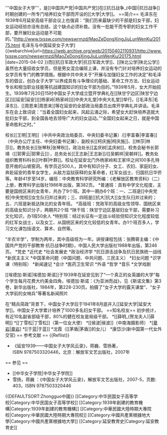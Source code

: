 '''中国女子大学'''，是[[中国共产党|中国共产党]]在[[抗日战争_(中国)|抗日战争]]时期创建的一所专门培养妇女干部而开设的[[大学|大学]]。
==简介==
毛泽东在1939年6月延安高级干部会议上也强调：“我们历来最缺少的干部是妇女干部，妇女运动经验亦没有总结，这个缺点必须补救。没有一批能干而专职的妇女工作干部，要开展妇女运动是不可能的。”<ref>[http://www.txssw.com/newswrmzd/MaoZeDongXingJiuLunWenKu/20175.html 毛泽东与中国延安女子大学] {{webarchive|url=https://web.archive.org/web/20150402110931/http://www.txssw.com/newswrmzd/MaoZeDongXingJiuLunWenKu/20175.html |date=2015-04-02 }}</ref>而[[抗日军政大学|抗日军政大学]]、[[陕北公学|陕北公学]]虽然也大量招收女学员，但是男女混合编班上课，并没有专门针对培养妇女运动的女学员有专门的教学措施。根据中共中央关于“开展与加强妇女工作的决定”和毛泽东的倡议，创办女子大学“以养成具有斗争理论的基础、革命工作方法、妇女运动专长和相当职业技能等抗战建国知识的妇女干部为目的。”1939年5月，女大开始招生。1939年7月20日15时中国女子大学成立暨开学典礼在[[陕甘宁边区|陕甘宁边区]][[延安|延安]][[杨家岭|杨家岭]][[中央大礼堂|中央大礼堂]]举行。[[毛泽东|毛泽东]]、[[周恩来|周恩来]]等在延安的全部政治局委员出席开学典礼并讲话。毛泽东在会上致词说：“当着全国妇女起来，风起云涌之际，希望女大赶快培养造就大批妇女干部，到全国各地去领导广大的妇女运动。”“全国妇女起来之日，就是中国革命胜利之时。”

校长[[王明|王明]]（中共中央政治局委员、中央妇委书记兼）/[[李富春|李富春]]（中央办公厅主任、中央妇委书记兼），副校长[[柯庆施|柯庆施]]、[[林莎|林莎]]，教务处长[[张琴秋|张琴秋]]，政治处长[[孟庆树|孟庆树]]，校务会秘书长郭靖（[[郭霁云|郭霁云]]），总务处长[[王志新|王志新]]/[[吴朝祥|吴朝祥]]。教务处组织教育科科长[[叶群|叶群]]。校址在延安北门外杨家岭和王家坪之间100多孔特意开凿的山坡窑洞。有学员近500人，其中有知识分子、女工、农妇、家庭妇女、奔赴延安的青年女学生，从敌方监狱获释的女革命者，红军女战士、归国抗日华侨等。年龄41岁至14岁。编班：<ref>中央教育科学研究所编：《老解放区教育资料》（二）上册，教育科学出版社1986年出版，第382页。</ref>
*普通班：具有中学文化程度，主要是国统区来的女青年，共办了9个班。其中一期办6个班：一、二班是[[中央党校|中央党校]]女生队归并过来的；三、四班是[[抗大|抗大]]女生队归并过来的；五、六班是新抵达陕北的女青年班。
*高级班：党政军的高级女性领导、国统区来的高级女知识分子，两期共2个班
*陕干班：陕甘宁边区基层妇女干部，需要补习文化知识，办1班50余人
*特别班：经过长征有一定战斗经验但知识文化程度较低的红军女战士，以及女工、从国统区来的文化较低的女青年。办1个班百多人，学习文化课包括语文、算术、自然等。

“半农半学”，学制为两年，其中高级班为一年。讲授课程包括：<ref>张腾霄主编：《中国共产党的干部教育·抗日战争时期》，中国人民大学出版社1988年出版，第246页。</ref>
*党史
*近代史
*社会发展史
*政治经济学
*抗日游击战争及抗日民族统一战线
*新民主主义
*中国革命问题（中国问题、中共问题、三民主义）
*妇女问题
*识字课（特别班）
*新闻速记
*会计
*医药卫生常识
*外语 
*哲学 
*音乐
*文学戏剧

[[埃德加·斯诺|埃德加·斯诺]]于1939年在延安见到了“一个真正的女英雄的大学”每个学生每月花费大约美金四角，<ref>埃德加·斯诺：《为亚洲而战》，见《斯诺文集》第3卷，新华出版社，1984年，第228-230页。</ref>拍摄了“女子大学的露天课堂”、“女子大学前的女哨兵”等著名新闻照片

在“精兵简政”背景下，中国女子大学后于1941年8月底并入[[延安大学|延安大学]]。中国女子大学累计培养了1000多名妇女干部。
==知名校友==
初步统计，有近10名副省部级干部，80%的健在校友是局级干部。
*[[薛明_(贺龙夫人)|薛明]]
*[[丁雪松|丁雪松]]（第一位女大使）
*[[侯波|侯波]]（中南海摄影师）
*[[章岩|章岩]](原辽宁省政协副主席)
*[[于蓝|于蓝]]
*沈霞（[[茅盾|茅盾]]的女儿）
*康岱沙(新中国第一代女外交官)
== 参考文献 ==
{{Reflist}}
* 《延安1939——中国女子大学风云录》，蒋巍、雪扬著，ISBN 9787503320446，北京：解放军文艺出版社，2007年

== 参见 ==
* [[中华女子学院|中华女子学院]]
* 雪扬，蒋巍 ：《中国女子大学风云录》，解放军文艺出版社，2007-5，页数: 403，ISBN 9787503320446

{{DEFAULTSORT:Zhongguo中國}}
[[Category:中华民国女子高等学校|Category:中华民国女子高等学校]]
[[Category:1939年創建的教育機構|Category:1939年創建的教育機構]]
[[Category:中華民國大陸時期大專院校|Category:中華民國大陸時期大專院校]]
[[Category:中國共產黨根據地大學|Category:中國共產黨根據地大學]]
[[Category:延安教育史|Category:延安教育史]]